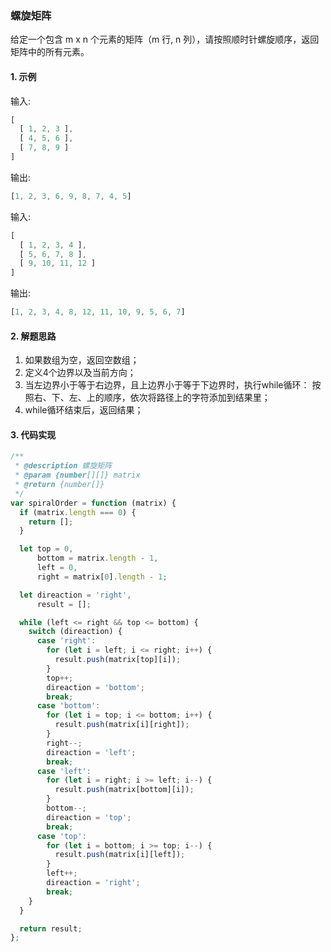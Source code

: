 ### 螺旋矩阵

给定一个包含 m x n 个元素的矩阵（m 行, n 列），请按照顺时针螺旋顺序，返回矩阵中的所有元素。

#### 1. 示例

  输入:

  ```js
  [
    [ 1, 2, 3 ],
    [ 4, 5, 6 ],
    [ 7, 8, 9 ]
  ]

  ```

  输出: 

  ```js
  [1, 2, 3, 6, 9, 8, 7, 4, 5]
  ```

  输入:

  ```js
  [
    [ 1, 2, 3, 4 ],
    [ 5, 6, 7, 8 ],
    [ 9, 10, 11, 12 ]
  ]
  ```

  输出: 

  ```js
  [1, 2, 3, 4, 8, 12, 11, 10, 9, 5, 6, 7]
  ```

#### 2. 解题思路

  1. 如果数组为空，返回空数组；
  2. 定义4个边界以及当前方向；
  3. 当左边界小于等于右边界，且上边界小于等于下边界时，执行while循环：
     按照右、下、左、上的顺序，依次将路径上的字符添加到结果里；
  4. while循环结束后，返回结果；

#### 3. 代码实现

```js
/**
 * @description 螺旋矩阵
 * @param {number[][]} matrix
 * @return {number[]}
 */
var spiralOrder = function (matrix) {
  if (matrix.length === 0) {
    return [];
  }

  let top = 0,
      bottom = matrix.length - 1,
      left = 0,
      right = matrix[0].length - 1;

  let direaction = 'right',
      result = [];

  while (left <= right && top <= bottom) {
    switch (direaction) {
      case 'right':
        for (let i = left; i <= right; i++) {
          result.push(matrix[top][i]);
        }
        top++;
        direaction = 'bottom';
        break;
      case 'bottom':
        for (let i = top; i <= bottom; i++) {
          result.push(matrix[i][right]);
        }
        right--;
        direaction = 'left';
        break;
      case 'left':
        for (let i = right; i >= left; i--) {
          result.push(matrix[bottom][i]);
        }
        bottom--;
        direaction = 'top';
        break;
      case 'top':
        for (let i = bottom; i >= top; i--) {
          result.push(matrix[i][left]);
        }
        left++;
        direaction = 'right';
        break;
    }
  }

  return result;
};
```